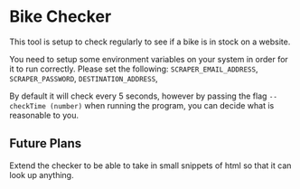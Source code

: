 # Bike Checker

This tool is setup to check regularly to see if a bike is in stock on a website. 

You need to setup some environment variables on your system in order for it to run correctly.
Please set the following:
`SCRAPER_EMAIL_ADDRESS`,
`SCRAPER_PASSWORD`,
`DESTINATION_ADDRESS`,

By default it will check every 5 seconds, however by passing the flag `--checkTime (number)` when running the program, you can decide what is reasonable to you.


## Future Plans
Extend the checker to be able to take in small snippets of html so that it can look up anything.